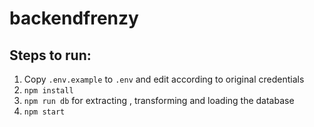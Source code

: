 # backendfrenzy
## Steps to run:
1. Copy ```.env.example``` to ```.env``` and edit according to original credentials
2. ```npm install```
3. ```npm run db``` for extracting , transforming and loading the database
4. ```npm start```